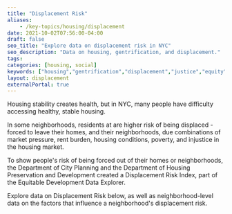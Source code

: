 ```yaml
---
title: "Displacement Risk"
aliases:
    - /key-topics/housing/displacement
date: 2021-10-02T07:56:00-04:00
draft: false
seo_title: "Explore data on displacement risk in NYC"
seo_description: "Data on housing, gentrification, and displacement."
tags: 
categories: [housing, social]
keywords: ["housing","gentrification","displacement","justice","equity"]
layout: displacement
externalPortal: true
---
```


Housing stability creates health, but in NYC, many people have difficulty accessing healthy, stable housing. 

In some neighborhoods, residents at are higher risk of being displaced - forced to leave their homes, and their neighborhoods, due combinations of market pressure, rent burden, housing conditions, poverty, and injustice in the housing market. 

To show people's risk of being forced out of their homes or neighborhoods, the Department of City Planning and the Department of Housing Preservation and Development created a Displacement Risk Index, part of the Equitable Development Data Explorer. 

Explore data on Displacement Risk below, as well as neighborhood-level data on the factors that influence a neighborhood's displacement risk. 



